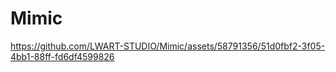# Mimic


https://github.com/LWART-STUDIO/Mimic/assets/58791356/51d0fbf2-3f05-4bb1-88ff-fd6df4599826

